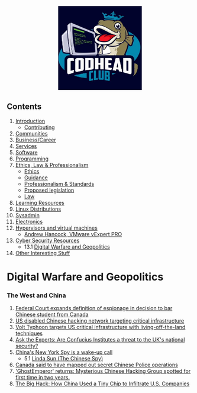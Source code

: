 <div align="center">
<img style="width:45%" src="imgs/tcclogo.jpg" />
</div>

## Contents

1. [Introduction](README.md#introduction)
   - [Contributing](README.md##contributing)
2. [Communities](Communities.md)
3. [Business/Career](Communities.md#business)
4. [Services](README.md#services)
5. [Software](README.md#software)
6. [Programming](Programming.md)
7. [Ethics, Law & Professionalism](Ethics_Law_Professionalism.md)
   - [Ethics](Ethics_Law_Professionalism.md#ethics)
   - [Guidance](Ethics_Law_Professionalism.md#guidance)
   - [Professionalism & Standards](Ethics_Law_Professionalism.md#standards)
   - [Proposed legislation](Ethics_Law_Professionalism.md#proposed)
   - [Law](Ethics_Law_Professionalism.md#law)
8. [Learning Resources](README.md#education)
9. [Linux Distributions](Sysadmin.md#linux)
10. [Sysadmin](Sysadmin.md)
11. [Electronics](Electronics.md)
12. [Hypervisors and virtual machines](Virtualisation.md#virtualisation)
    - [Andrew Hancock, VMware vExpert PRO](Virtualisation.md#andrewhancock)
13. [Cyber Security Resources](CyberSecurity.md)
    - 13.1 [Digital Warfare and Geopolitics](DigitalWarfareGeoPolitics.md)
14. [Other Interesting Stuff](README.md#misc)


# Digital Warfare and Geopolitics <a name="wargeo"></a>

### The West and China
1. [Federal Court expands definition of espionage in decision to bar Chinese student from Canada](https://www.theglobeandmail.com/canada/article-federal-court-decision-to-bar-chinese-student-expands-definition-of/)
2. [US disabled Chinese hacking network targeting critical infrastructure](https://www.reuters.com/world/us/us-disabled-chinese-hacking-network-targeting-critical-infrastructure-sources-2024-01-29/)
3. [Volt Typhoon targets US critical infrastructure with living-off-the-land techniques](https://www.microsoft.com/en-us/security/blog/2023/05/24/volt-typhoon-targets-us-critical-infrastructure-with-living-off-the-land-techniques/)
4. [Ask the Experts: Are Confucius Institutes a threat to the UK's national security?](https://blogs.lse.ac.uk/cff/2022/06/15/ask-the-experts-are-confucius-institutes-a-threat-to-the-uks-national-security/)
5. [China's New York Spy is a wake-up call](https://www.washingtonexaminer.com/opinion/editorials/3143094/china-new-york-spy-wake-up-call/)
    - 5.1 [Linda Sun (The Chinese Spy)](https://en.wikipedia.org/wiki/Linda_Sun)
6. [Canada said to have mapped out secret Chinese Police operations](https://www.bloomberg.com/news/articles/2024-07-13/canada-said-to-have-mapped-out-secret-chinese-police-operations)
7. ['GhostEmperor' returns: Mysterious Chinese Hacking Group spotted for first time in two years.](https://therecord.media/ghostemperor-spotted-first-time-in-two-years)
8. [The Big Hack: How China Used a Tiny Chip to Infiltrate U.S. Companies](https://www.bloomberg.com/news/features/2018-10-04/the-big-hack-how-china-used-a-tiny-chip-to-infiltrate-america-s-top-companies)

